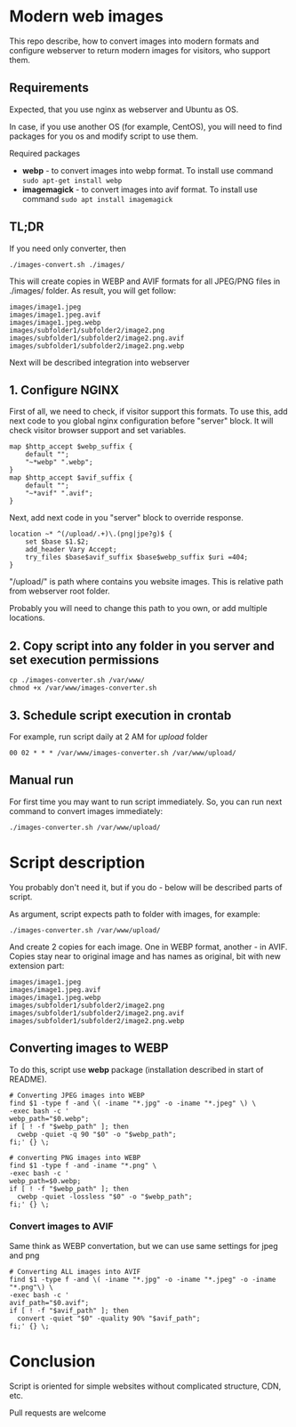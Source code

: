 # Modern web images
This repo describe, how to convert images into modern formats and configure webserver to return modern
images for visitors, who support them.

## Requirements
Expected, that you use nginx as webserver and Ubuntu as OS.

In case, if you use another OS (for example, CentOS), you will need to find packages for you os and
modify script to use them.

Required packages
- **webp** - to convert images into webp format. To install use command ```sudo apt-get install webp```
- **imagemagick** - to convert images into avif format. To install use command ```sudo apt install imagemagick```

## TL;DR
If you need only converter, then

```
./images-convert.sh ./images/
```

This will create copies in WEBP and AVIF formats for all JPEG/PNG files in ./images/ folder.
As result, you will get follow:

```
images/image1.jpeg
images/image1.jpeg.avif
images/image1.jpeg.webp
images/subfolder1/subfolder2/image2.png
images/subfolder1/subfolder2/image2.png.avif
images/subfolder1/subfolder2/image2.png.webp
```

Next will be described integration into webserver


## 1. Configure NGINX
First of all, we need to check, if visitor support this formats. To use this, add next code to you 
global nginx configuration before "server" block. It will check visitor browser support and set
variables.

```
map $http_accept $webp_suffix {
    default "";
    "~*webp" ".webp";
}
map $http_accept $avif_suffix {
    default "";
    "~*avif" ".avif";
}
```

Next, add next code in you "server" block to override response.

```
location ~* ^(/upload/.+)\.(png|jpe?g)$ {
    set $base $1.$2;
    add_header Vary Accept;
    try_files $base$avif_suffix $base$webp_suffix $uri =404;
}
```

"/upload/" is path where contains you website images. This is relative path from webserver root folder.

Probably you will need to change this path to you own, or add multiple locations.

## 2. Copy script into any folder in you server and set execution permissions
```
cp ./images-converter.sh /var/www/
chmod +x /var/www/images-converter.sh
```

## 3. Schedule script execution in crontab
For example, run script daily at 2 AM for *upload* folder

```
00 02 * * * /var/www/images-converter.sh /var/www/upload/
```

## Manual run
For first time you may want to run script immediately. So, you can run next command to convert images
immediately:
```
./images-converter.sh /var/www/upload/
```

# Script description
You probably don't need it, but if you do - below will be described parts of script.

As argument, script expects path to folder with images,
for example: 

```
./images-converter.sh /var/www/upload/
```

And create 2 copies for each image. One in WEBP format, another - in AVIF. Copies stay near to
original image and has names as original, bit with new extension part:

```
images/image1.jpeg
images/image1.jpeg.avif
images/image1.jpeg.webp
images/subfolder1/subfolder2/image2.png
images/subfolder1/subfolder2/image2.png.avif
images/subfolder1/subfolder2/image2.png.webp
```

## Converting images to WEBP
To do this, script use **webp** package (installation described in start of README).

```shell
# Converting JPEG images into WEBP
find $1 -type f -and \( -iname "*.jpg" -o -iname "*.jpeg" \) \
-exec bash -c '
webp_path="$0.webp";
if [ ! -f "$webp_path" ]; then
  cwebp -quiet -q 90 "$0" -o "$webp_path";
fi;' {} \;

# converting PNG images into WEBP
find $1 -type f -and -iname "*.png" \
-exec bash -c '
webp_path=$0.webp;
if [ ! -f "$webp_path" ]; then
  cwebp -quiet -lossless "$0" -o "$webp_path";
fi;' {} \;
```

### Convert images to AVIF
Same think as WEBP convertation, but we can use same settings for jpeg and png

```
# Converting ALL images into AVIF
find $1 -type f -and \( -iname "*.jpg" -o -iname "*.jpeg" -o -iname "*.png"\) \
-exec bash -c '
avif_path="$0.avif";
if [ ! -f "$avif_path" ]; then
  convert -quiet "$0" -quality 90% "$avif_path";
fi;' {} \;
```

# Conclusion
Script is oriented for simple websites without complicated structure, CDN, etc.

Pull requests are welcome
